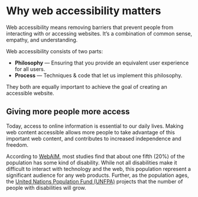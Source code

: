 # Why web accessibility matters

Web accessibility means removing barriers that prevent people from interacting with or accessing websites. It’s a combination of common sense, empathy, and understanding.

Web accessibility consists of two parts:

* **Philosophy** — Ensuring that you provide an equivalent user experience for all users.
* **Process** — Techniques & code that let us implement this philosophy.

They both are equally important to achieve the goal of creating an accessible website.

## Giving more people more access

Today, access to online information is essential to our daily lives. Making web content accessible allows more people to take advantage of this important web content, and contributes to increased independence and freedom.

According to [WebAIM](https://webaim.org/), most studies find that about one fifth \(20%\) of the population has some kind of disability. While not all disabilities make it difficult to interact with technology and the web, this population represent a significant audience for any web products. Further, as the population ages, the [United Nations Population Fund \(UNFPA\)](https://www.unfpa.org/publications/ageing-twenty-first-century) projects that the number of people with disabilities will grow.

